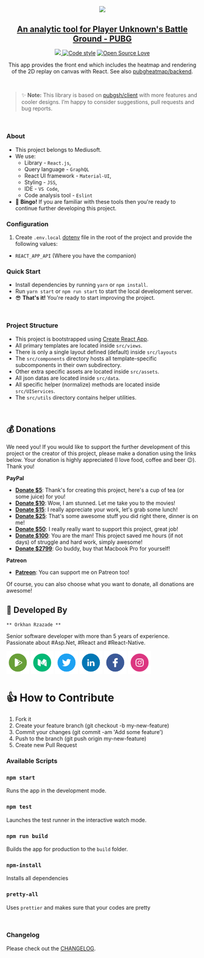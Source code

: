 <p align="center">
<a href="https://reactjs.org">
<img src="https://i1.wp.com/storage.googleapis.com/blog-images-backup/1*c1duI8rwtQygnJem9RyYUg.png?resize=700%2C235&ssl=1" width="250" />
</a>
</p>

<h2 align="center" style="border-bottom: none !important; margin-bottom: 5px !important;"><a href="https://pubgheatmap.net">An analytic tool for Player Unknown's Battle Ground - PUBG</a></h2>
<p align="center">
  <a target="_blank" rel="noopener noreferrer" href="https://github.com/ORzazade/PUBG-heatmap-frontend/blob/dev/LICENSE">
    <img src="https://img.shields.io/badge/License-MIT-brightgreen.svg" />
  </a>
  <a target="_blank" rel="noopener noreferrer" href="https://camo.githubusercontent.com/c83b8df34339bd302b7fd3fbb631f99ba25f87f8/68747470733a2f2f696d672e736869656c64732e696f2f62616467652f636f64655f7374796c652d70726574746965722d6666363962342e737667"><img src="https://camo.githubusercontent.com/c83b8df34339bd302b7fd3fbb631f99ba25f87f8/68747470733a2f2f696d672e736869656c64732e696f2f62616467652f636f64655f7374796c652d70726574746965722d6666363962342e737667" alt="Code style" data-canonical-src="https://img.shields.io/badge/code_style-prettier-ff69b4.svg" style="max-width:100%;"></a>
  <a href="#" rel="nofollow"><img src="https://camo.githubusercontent.com/d9ce827af4ec2b7b3c52ce4595bbb354d8b21405/68747470733a2f2f6261646765732e66726170736f66742e636f6d2f6f732f76312f6f70656e2d736f757263652e7376673f763d313032" alt="Open Source Love" data-canonical-src="https://badges.frapsoft.com/os/v1/open-source.svg?v=102" style="max-width:100%;"></a>
</p>

<p align="center">
This app provides the front end which includes the heatmap and rendering of the 2D replay on canvas with React. See also <a href="https://github.com/ORzazade/PUBG-heatmap-backend">pubgheatmap/backend</a>.
</p>

<br />

> ✨ **Note:** This library is based on [pubgsh/client](https://github.com/pubgsh/client) with more features and cooler designs. I’m happy to consider suggestions, pull requests and bug reports.

<br />

### About

- This project belongs to Mediusoft.
- We use:
  - Library - `React.js`,
  - Query language - `GraphQL`
  - React UI framework - `Material-UI`,
  - Styling - `JSS`,
  - IDE - `VS Code`,
  - Code analysis tool - `Eslint`
- 🤝 **Bingo!** If you are familiar with these tools then you're ready to continue further developing this project.
  <br />

### Configuration

1. Create `.env.local` [dotenv](https://github.com/motdotla/dotenv) file in the root of the project and provide the following values:

- `REACT_APP_API` (Where you have the companion)

### Quick Start

- Install dependencies by running `yarn` or `npm install`.
- Run `yarn start` or `npm run start` to start the local development server.
- 😎 **That's it!** You're ready to start improving the project.

<br />

### Project Structure

- This project is bootstrapped using [Create React App](https://github.com/facebook/create-react-app).
- All primary templates are located inside `src/views`.
- There is only a single layout defined (default) inside `src/layouts`
- The `src/components` directory hosts all template-specific subcomponents in their own subdirectory.
- Other extra specific assets are located inside `src/assets`.
- All json datas are located inside `src/data`.
- All specific helper (normalize) methods are located inside `src/UIServices`.
- The `src/utils` directory contains helper utilities.

<br />

## 💰 Donations

We need you! If you would like to support the further development of this project or the creator of this project, please make a donation using the links below. Your donation is highly appreciated (I love food, coffee and beer 😉). Thank you!

**PayPal**

- **[Donate \$5](https://www.paypal.me/OrkhanR/5)**: Thank's for creating this project, here's a cup of tea (or some juice) for you!
- **[Donate \$10](https://www.paypal.me/OrkhanR/10)**: Wow, I am stunned. Let me take you to the movies!
- **[Donate \$15](https://www.paypal.me/OrkhanR/15)**: I really appreciate your work, let's grab some lunch!
- **[Donate \$25](https://www.paypal.me/OrkhanR/25)**: That's some awesome stuff you did right there, dinner is on me!
- **[Donate \$50](https://www.paypal.me/OrkhanR/50)**: I really really want to support this project, great job!
- **[Donate \$100](https://www.paypal.me/OrkhanR/100)**: You are the man! This project saved me hours (if not days) of struggle and hard work, simply awesome!
- **[Donate \$2799](https://www.paypal.me/OrkhanR/2799)**: Go buddy, buy that Macbook Pro for yourself!

**Patreon**

- **[Patreon](https://www.patreon.com/orkhan)**: You can support me on Patreon too!

Of course, you can also choose what you want to donate, all donations are awesome!

## 👨 Developed By

```
** Orkhan Rzazade **
```

Senior software developer with more than 5 years of experience. Passionate about #Asp.Net, #React and #React-Native.

<a href="https://play.google.com/store/apps/dev?id=7703305844118303242&hl=en"><img src="https://github.com/aritraroy/social-icons/blob/master/play-store-icon.png?raw=true" width="60"></a> <a href="https://medium.com/@imthepk"><img src="https://github.com/aritraroy/social-icons/blob/master/medium-icon.png?raw=true" width="60"></a>
<a href="https://twitter.com/imthepk"><img src="https://github.com/aritraroy/social-icons/blob/master/twitter-icon.png?raw=true" width="60"></a>
<a href="https://linkedin.com/in/imthepk"><img src="https://github.com/aritraroy/social-icons/blob/master/linkedin-icon.png?raw=true" width="60"></a>
<a href="https://facebook.com/imthepk"><img src="https://github.com/aritraroy/social-icons/blob/master/facebook-icon.png?raw=true" width="60"></a>
<a href="https://instagram.com/codepur_ka_superhero"><img src="https://github.com/aritraroy/social-icons/blob/master/instagram-icon.png?raw=true" width="60"></a>

# 👍 How to Contribute

1. Fork it
2. Create your feature branch (git checkout -b my-new-feature)
3. Commit your changes (git commit -am 'Add some feature')
4. Push to the branch (git push origin my-new-feature)
5. Create new Pull Request

### Available Scripts

### `npm start`

Runs the app in the development mode.

### `npm test`

Launches the test runner in the interactive watch mode.

### `npm run build`

Builds the app for production to the `build` folder.

### `npm-install`

Installs all dependencies

### `pretty-all`

Uses `prettier` and makes sure that your codes are pretty

<br />

### Changelog

Please check out the [CHANGELOG](CHANGELOG.md).
